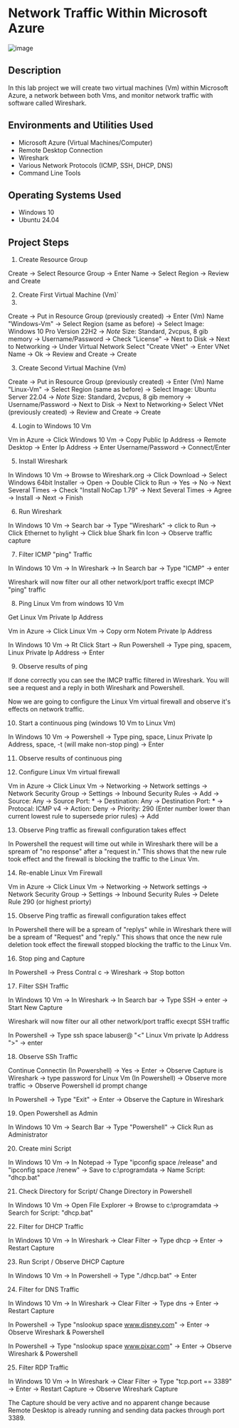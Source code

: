 # Network Traffic Within Microsoft Azure

![image](https://github.com/user-attachments/assets/1b409f85-58eb-49c7-af18-890bba03dae9)

<h2>Description</h2>
In this lab project we will create two virtual machines (Vm) within Microsoft Azure, a network between both Vms, and monitor network traffic with software called Wireshark. 


<h2>Environments and Utilities Used</h2>

- Microsoft Azure (Virtual Machines/Computer)
- Remote Desktop Connection 
- Wireshark
- Various Network Protocols (ICMP, SSH, DHCP, DNS)
- Command Line Tools

<h2>Operating Systems Used </h2>

- Windows 10
- Ubuntu 24.04

<h2>Project Steps</h2>

1. Create Resource Group
 <p> 
</p>

Create -> Select Resource Group -> Enter Name -> Select Region -> Review and Create
 <p> 
</p>

2. Create First Virtual Machine (Vm)\`
3. 
 <p> 
</p>

Create -> Put in Resource Group (previously created) -> Enter (Vm) Name "Windows-Vm" -> Select Region (same as before) -> Select Image: Windows 10 Pro Version 22H2 -> *Note* Size: Standard, 2vcpus, 8 gib memory -> Username/Password -> Check "License" -> Next to Disk -> Next to Networking -> Under Virtual Network Select "Create VNet" -> Enter VNet Name -> Ok -> Review and Create -> Create
 <p> 
</p>

3. Create Second Virtual Machine (Vm) 
 <p> 
</p>

Create -> Put in Resource Group (previously created) -> Enter (Vm) Name "Linux-Vm" -> Select Region (same as before) -> Select Image: Ubuntu Server 22.04 -> *Note* Size: Standard, 2vcpus, 8 gib memory -> Username/Password -> Next to Disk -> Next to Networking-> Select VNet (previously created) -> Review and Create -> Create
 <p> 
</p>

4. Login to Windows 10 Vm

Vm in Azure -> Click Windows 10 Vm -> Copy Public Ip Address -> Remote Desktop -> Enter Ip Address -> Enter Username/Password -> Connect/Enter

5. Install Wireshark 

In Windows 10 Vm -> Browse to Wireshark.org -> Click Download -> Select Windows 64bit Installer -> Open -> Double Click to Run -> Yes -> No -> Next Several Times -> Check "Install NoCap 1.79" -> Next Several Times -> Agree -> Install -> Next -> Finish

6. Run Wireshark

In Windows 10 Vm -> Search bar -> Type "Wireshark" -> click to Run -> Click Ethernet to hylight -> Click blue Shark fin Icon -> Observe traffic capture

7. Filter ICMP "ping" Traffic

In Windows 10 Vm -> In Wireshark -> In Search bar -> Type "ICMP" -> enter

Wireshark will now filter our all other network/port traffic execpt IMCP "ping" traffic

8. Ping Linux Vm from windows 10 Vm

Get Linux Vm Private Ip Address

Vm in Azure -> Click Linux Vm -> Copy orm Notem Private Ip Address

In Windows 10 Vm -> Rt Click Start -> Run Powershell -> Type ping, spacem, Linux Private Ip Address -> Enter

9. Observe results of ping

If done correctly you can see the IMCP traffic filtered in Wireshark. You will see a request and a reply in both Wireshark and Powershell.

Now we are going to configure the Linux Vm virtual firewall and observe it's effects on network traffic.

10. Start a continuous ping (windows 10 Vm to Linux Vm)

In Windows 10 Vm -> Powershell -> Type ping, space, Linux Private Ip Address, space, -t (will make non-stop ping) -> Enter

11. Observe results of continuous ping

12. Configure Linux Vm virtual firewall

Vm in Azure -> Click Linux Vm -> Networking -> Network settings -> Network Security Group -> Settings -> Inbound Security Rules -> Add -> Source: Any -> Source Port: * -> Destination: Any -> Destination Port: * -> Protocal: ICMP v4 -> Action: Deny -> Priority: 290 (Enter number lower than current lowest rule to supersede prior rules) -> Add

13. Observe Ping traffic as firewall configuration takes effect

In Powershell the request will time out while in Wireshark there will be a spream of "no response" after a "request in." This shows that the new rule took effect and the firewall is blocking the traffic to the Linux Vm.

14. Re-enable Linux Vm Firewall

Vm in Azure -> Click Linux Vm -> Networking -> Network settings -> Network Security Group -> Settings -> Inbound Security Rules -> Delete Rule 290 (or highest priorty)

15. Observe Ping traffic as firewall configuration takes effect

In Powershell there will be a spream of "replys" while in Wireshark there will be a spream of "Request" and "reply." This shows that once the new rule deletion took effect the firewall stopped blocking the traffic to the Linux Vm.

16. Stop ping and Capture

In Powershell -> Press Contral c -> Wireshark -> Stop botton

17. Filter SSH Traffic

In Windows 10 Vm -> In Wireshark -> In Search bar -> Type SSH -> enter -> Start New Capture

Wireshark will now filter our all other network/port traffic execpt SSH traffic

In Powershell -> Type ssh space labuser@ "<" Linux Vm private Ip Address ">" -> enter

18. Observe SSh Traffic

Continue Connectin (In Powershell) -> Yes -> Enter -> Observe Capture is Wireshark -> type password for Linux Vm (In Powershell) -> Observe more traffic -> Observe Powershell id prompt change

In Powershell -> Type "Exit" -> Enter -> Observe the Capture in Wireshark

19. Open Powershell as Admin

In Windows 10 Vm -> Search Bar -> Type "Powershell" -> Click Run as Administrator

20. Create mini Script

In Windows 10 Vm -> In Notepad -> Type "ipconfig space /release" and "ipconfig space /renew" -> Save to c:\programdata -> Name Script: "dhcp.bat"

21. Check Directory for Script/ Change Directory in Powershell

In Windows 10 Vm -> Open File Explorer -> Browse to c:\programdata -> Search for Script: "dhcp.bat"

22. Filter for DHCP Traffic

In Windows 10 Vm -> In Wireshark -> Clear Filter -> Type dhcp -> Enter -> Restart Capture

23. Run Script / Observe DHCP Capture

In Windows 10 Vm -> In Powershell -> Type "./dhcp.bat" -> Enter

24. Filter for DNS Traffic

In Windows 10 Vm -> In Wireshark -> Clear Filter -> Type dns -> Enter -> Restart Capture

In Powershell -> Type "nslookup space www.disney.com" -> Enter -> Observe Wireshark & Powershell

In Powershell -> Type "nslookup space www.pixar.com" -> Enter -> Observe Wireshark & Powershell

25. Filter RDP Traffic

In Windows 10 Vm -> In Wireshark -> Clear Filter -> Type "tcp.port == 3389" -> Enter -> Restart Capture -> Observe Wireshark Capture

The Capture should be very active and no apparent change because Remote Desktop is already running and sending data packes through port 3389.

